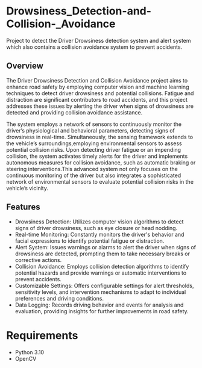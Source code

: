 # Drowsiness_Detection-and-Collision-_Avoidance
Project to detect the  Driver Drowsiness detection system and alert system which also contains a collision avoidance system to prevent accidents.

## Overview

The Driver Drowsiness Detection and Collision Avoidance project aims to enhance road safety by employing computer vision and machine learning techniques to detect driver drowsiness and potential collisions. Fatigue and distraction are significant contributors to road accidents, and this project addresses these issues by alerting the driver when signs of drowsiness are detected and providing collision avoidance assistance.

The system employs a network of sensors to continuously monitor the driver’s physiological and behavioral parameters, detecting signs of drowsiness in real-time. Simultaneously, the sensing framework extends to the vehicle’s surroundings,employing environmental sensors to assess potential collision risks. Upon detecting driver fatigue or an impending collision, the system activates timely alerts for the driver and implements autonomous measures for collision avoidance, such as automatic braking or steering interventions.This advanced system not only focuses on the continuous monitoring of the driver but also integrates a sophisticated network of environmental sensors to evaluate potential collision risks in the vehicle’s vicinity.

## Features

  - Drowsiness Detection: Utilizes computer vision algorithms to detect signs of driver drowsiness, such as eye closure or head nodding.
  - Real-time Monitoring: Constantly monitors the driver's behavior and facial expressions to identify potential fatigue or distraction.
  - Alert System: Issues warnings or alarms to alert the driver when signs of drowsiness are detected, prompting them to take necessary breaks or corrective actions.
  - Collision Avoidance: Employs collision detection algorithms to identify potential hazards and provide warnings or automatic interventions to prevent accidents.
  - Customizable Settings: Offers configurable settings for alert thresholds, sensitivity levels, and intervention mechanisms to adapt to individual preferences and driving conditions.
  - Data Logging: Records driving behavior and events for analysis and evaluation, providing insights for further improvements in road safety.

# Requirements

  - Python 3.10
  - OpenCV
